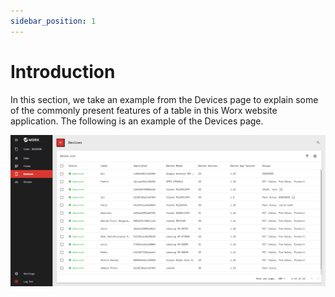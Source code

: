 ```yaml
---
sidebar_position: 1
---
```


# Introduction

In this section, we take an example from the Devices page to explain some of the commonly present features of a table in this Worx website application. The following is an example of the Devices page.

![](/img/screenshots/website-application-usage/table-component/introduction/introduction-1.png)